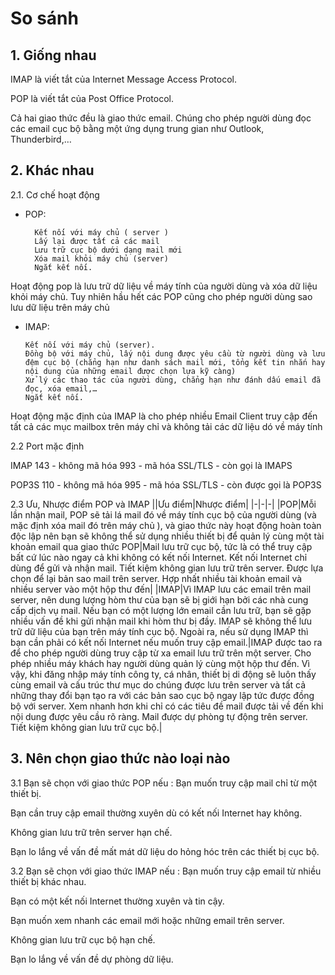 # So sánh
## 1. Giống nhau
IMAP là viết tắt của Internet Message Access Protocol.

POP là viết tắt của Post Office Protocol.

Cả hai giao thức đều là giao thức email. Chúng cho phép người dùng đọc các email cục bộ bằng một ứng dụng trung gian như Outlook, Thunderbird,…


## 2. Khác nhau
2.1. Cơ chế hoạt động
 - POP:
 
         Kết nối với máy chủ ( server )
         Lấy lại được tất cả các mail
         Lưu trữ cục bộ dưới dạng mail mới
         Xóa mail khỏi máy chủ (server)
         Ngắt kết nối.

Hoạt động pop là lưu trữ dữ liệu về máy tính của người dùng và xóa dữ liệu khỏi máy chủ. Tuy nhiên hầu hết các POP cũng cho phép người dùng sao lưu dữ liệu trên máy chủ

- IMAP:

      Kết nối với máy chủ (server).
      Đồng bộ với máy chủ, lấy nội dung được yêu cầu từ người dùng và lưu đệm cục bộ (chẳng hạn như danh sách mail mới, tổng kết tin nhắn hay nội dung của những email được chọn lựa kỹ càng)
      Xử lý các thao tác của người dùng, chẳng hạn như đánh dấu email đã đọc, xóa email,…
      Ngắt kết nối.

Hoạt động mặc định của IMAP là cho phép nhiều Email Client truy cập đến tất cả các mục mailbox trên máy chỉ và không tải các dữ liệu dó về máy tính


2.2 Port mặc định

IMAP
143 - không mã hóa 993 - mã hóa SSL/TLS - còn gọi là IMAPS

POP3S
110 - không mã hóa 995 - mã hóa SSL/TLS - còn được gọi là POP3S

2.3 Ưu, Nhược điểm POP và IMAP
||Ưu điểm|Nhược điểm|
|-|-|-|
|POP|Mỗi lần nhận mail, POP sẽ tải lá mail đó về máy tính cục bộ của người dùng (và mặc định xóa mail đó trên máy chủ ), và giao thức này hoạt động hoàn toàn độc lập nên bạn sẽ không thể sử dụng nhiều thiết bị để quản lý cùng một tài khoản email qua giao thức POP|Mail lưu trữ cục bộ, tức là có thể truy cập bất cứ lúc nào ngay cả khi không có kết nối Internet. Kết nối Internet chỉ dùng để gửi và nhận mail. Tiết kiệm không gian lưu trữ trên server. Được lựa chọn để lại bản sao mail trên server. Hợp nhất nhiều tài khoản email và nhiều server vào một hộp thư đến|
|IMAP|Vì IMAP lưu các email trên mail server, nên dung lượng hòm thư của bạn sẽ bị giới hạn bởi các nhà cung cấp dịch vụ mail. Nếu bạn có một lượng lớn email cần lưu trữ, bạn sẽ gặp nhiều vấn đề khi gửi nhận mail khi hòm thư bị đầy. IMAP sẽ không thể lưu trữ dữ liệu của bạn trên máy tính cục bộ. Ngoài ra, nếu sử dụng IMAP thì bạn cần phải có kết nối Internet nếu muốn truy cập email.|IMAP được tao ra để cho phép người dùng truy cập từ xa email lưu trữ trên một server. Cho phép nhiều máy khách hay người dùng quản lý cùng một hộp thư đến. Vì vậy, khi đăng nhập máy tính công ty, cá nhân, thiết bị di động sẽ luôn thấy cùng email và cấu trúc thư mục do chúng được lưu trên server và tất cả những thay đổi bạn tạo ra với các bản sao cục bộ ngay lập tức được đồng bộ với server. Xem nhanh hơn khi chỉ có các tiêu đề mail được tải về đến khi nội dung được yêu cầu rõ ràng. Mail được dự phòng tự động trên server. Tiết kiệm không gian lưu trữ cục bộ.|


## 3. Nên chọn giao thức nào loại nào
3.1 Bạn sẽ chọn với giao thức POP nếu :
Bạn muốn truy cập mail chỉ từ một thiết bị.

Bạn cần truy cập email thường xuyên dù có kết nối Internet hay không.

Không gian lưu trữ trên server hạn chế.

Bạn lo lắng về vấn đề mất mát dữ liệu do hỏng hóc trên các thiết bị cục bộ.

3.2 Bạn sẽ chọn với giao thức IMAP nếu :
Bạn muốn truy cập email từ nhiều thiết bị khác nhau.

Bạn có một kết nối Internet thường xuyên và tin cậy.

Bạn muốn xem nhanh các email mới hoặc những email trên server.

Không gian lưu trữ cục bộ hạn chế.

Bạn lo lắng về vấn đề dự phòng dữ liệu.


